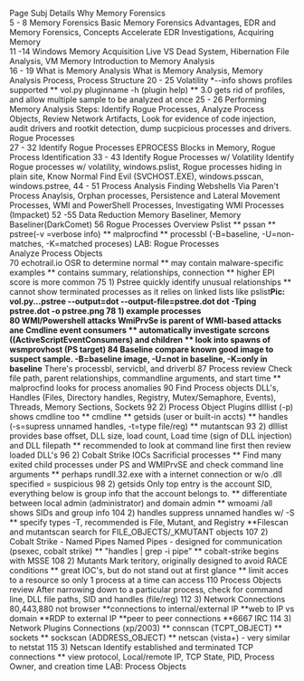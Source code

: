Page	Subj	Details
Why Memory Forensics		
5 - 8	Memory Forensics Basic	Memory Forensics Advantages, EDR and Memory Forensics, Concepts Accelerate EDR Investigations, 
Acquiring Memory		
11 -14	Windows Memory Acquisition	Live VS Dead System, Hibernation File Analysis, VM Memory
Introduction to Memory Analysis		
16 - 19	What is Memory Analysis	What is Memory Analysis, Memory Analysis Process, Process Structure
20 - 25 	Volatility	*--info shows profiles supported ** vol.py pluginname -h (plugin help) ** 3.0 gets rid of profiles, and allow multiple sample to be analyzed at once
25 - 26	Performing Memory Analysis	Steps: Identify Rogue Processes, Analyze Process Objects, Review Network Artifacts, Look for evidence of code injection, audit drivers and rootkit detection, dump sucpicious processes and drivers.
Rogue Processes		
27 - 32	Identify Rogue Processes	EPROCESS Blocks in Memory, Rogue Process Identification
33 - 43	Identify Rogue Processes w/ Volatility	Identify Rogue processes w/ volatility, windows.pslist, Rogue processes hiding in plain site, Know Normal Find Evil (SVCHOST.EXE), windows.psscan, windows.pstree,
44 - 51	Process Analysis	Finding Webshells Via Paren't Process Anaylsis, Orphan processes, Persistence and Lateral Movement Processes, WMI and PowerShell Processes, Investigating WMI Processes (Impacket) 
52 -55	Data Reduction	Memory Baseliner, Memory Baseliner(DarkComet) 
56	Rogue Processes Overview	Pslist ** pssan ** pstree(-v =verbose info) ** malprocfind ** processbl (-B=baseline, -U=non-matches, -K=matched proceses)
	LAB:  Rogue Processes	
Analyze Process Objects		
70	echotrail.io	OSR to determine normal ** may contain malware-specific examples ** contains summary, relationships, connection ** higher EPI score is more common
75	1) Pstree	quickly identify unusual relationships ** cannot show terminated processes as it relies on linked lists like pslist**Pic: vol.py...pstree --output=dot --output-file=pstree.dot     dot -Tping pstree.dot -o pstree.png
78	1) example processes	 
80	WMI/Powershell  attacks	WmiPrvSe is parent of WMI-based attacks ane Cmdline event consumers ** automatically investigate scrcons ((ActiveScriptEventConsumers) and children ** look into spawns of wsmprovhost (PS target)
84	Baseline	compare known good image to suspect sample. -B=baseline image, -U=not in baseline, -K=only in baseline** There's processbl, servicbl, and driverbl
87	Process review	Check file path, parent relationships, commandline arguments, and start time ** malprocfind looks for process anomalies
90	Find Process objects	DLL's, Handles (Files, Directory handles, Registry, Mutex/Semaphore, Events), Threads, Memory Sections, Sockets
92	2) Process Object Plugins	dlllist (-p) shows cmdline too ** cmdline ** getsids (user or built-in accts) ** handles (-s=supress unnamed handles, -t=type file/reg) ** mutantscan
93	2) dlllist	provides base offset, DLL size, load count, Load time (sign of DLL injection) and DLL filepath ** recommended to look at command line first then review loaded DLL's
96	2) Cobalt Strike IOCs	Sacrificial processes ** Find many exited child processes under PS and WMIPrvSE and check command line arguments ** perhaps rundll.32.exe with a internet connection or w/o .dll specified = suspicious
98	2) getsids	Only top entry is the account SID, everything below is group info that the account belongs to. ** differentiate between local admin (administrator) and domain admin ** wmoami /all shows SIDs and group info
104	2) handles	suppress unnamed handles w/ -S ** specify types -T, recommended is File, Mutant, and Registry **Filescan and mutantscan search for FILE_OBJECTS/_KMUTANT objects
107	2) Cobalt Strike - Named Pipes	Named Pipes - designed for communication (psexec, cobalt strike) ** "handles | grep -i pipe" ** cobalt-strike begins with MSSE
108	2) Mutants	Mark teritory, originally designed to avoid RACE conditions ** great IOC's, but do not stand out at first glance ** limit acces to a resource so only 1 process at a time can access
110	Process Objects review	After narrowing down to a particular process, check for command line, DLL file paths, SID and handles (file/reg)
112	3) Network Connections	80,443,880 not browser **connections to internal/external IP **web to IP vs domain **RDP to external IP **peer to peer connections **6667 IRC
114	3) Network Plugins	Connections (xp/2003) ** connscan (TCPT_OBJECT) ** sockets ** sockscan (ADDRESS_OBJECT) ** netscan (vista+) - very similar to netstat
115	3) Netscan	Identify established and terminated TCP connections ** view protocol, Local/remote IP, TCP State, PID, Process Owner, and creation time
	LAB: Process Objects	